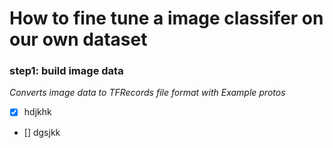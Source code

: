 # How to fine tune a image classifer on our own dataset 

### step1: build image data

*Converts image data to TFRecords file format with Example protos*
- [x] hdjkhk
- [] dgsjkk
